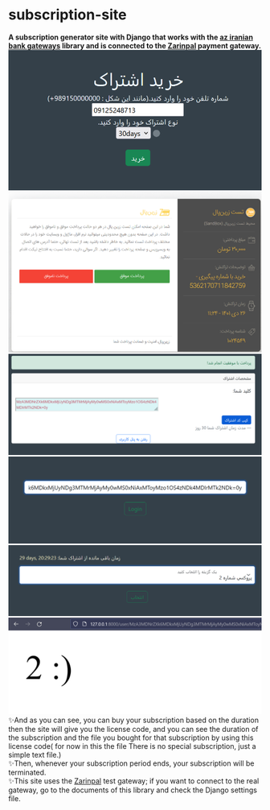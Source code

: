 # subscription-site
**A subscription generator site with Django that works with the [az iranian bank gateways](https://github.com/ali-zahedi/az-iranian-bank-gateways) library and is connected to the [Zarinpal](https://www.zarinpal.com/) payment gateway.**<br>
<img src="https://github.com/houshmand-2005/subscription-site/blob/1321c136d60be29c4e3f01ceb2f51d6144460e7b/images/2.png" alt="homepage" width="550">
<img src="https://github.com/houshmand-2005/subscription-site/blob/1321c136d60be29c4e3f01ceb2f51d6144460e7b/images/3.png" alt="homepage" width="550">
<img src="https://github.com/houshmand-2005/subscription-site/blob/1321c136d60be29c4e3f01ceb2f51d6144460e7b/images/4.png" alt="homepage" width="550">
<img src="https://github.com/houshmand-2005/subscription-site/blob/1321c136d60be29c4e3f01ceb2f51d6144460e7b/images/5.png" alt="homepage" width="550">
<img src="https://github.com/houshmand-2005/subscription-site/blob/1321c136d60be29c4e3f01ceb2f51d6144460e7b/images/6.png" alt="homepage" width="550">
<img src="https://github.com/houshmand-2005/subscription-site/blob/1321c136d60be29c4e3f01ceb2f51d6144460e7b/images/7.png" alt="homepage" width="550">
<br>
✨And as you can see, you can buy your subscription based on the duration<br>then the site will give you the license code, and you can see the duration of the subscription and the file you bought for that subscription by using this license code( for now in this the file There is no special subscription, just a simple text file.)<br>
✨Then, whenever your subscription period ends, your subscription will be terminated.<br>
✨This site uses the [Zarinpal](https://www.zarinpal.com/) test gateway; if you want to connect to the real gateway, go to the documents of this library and check the Django settings file.<br>
